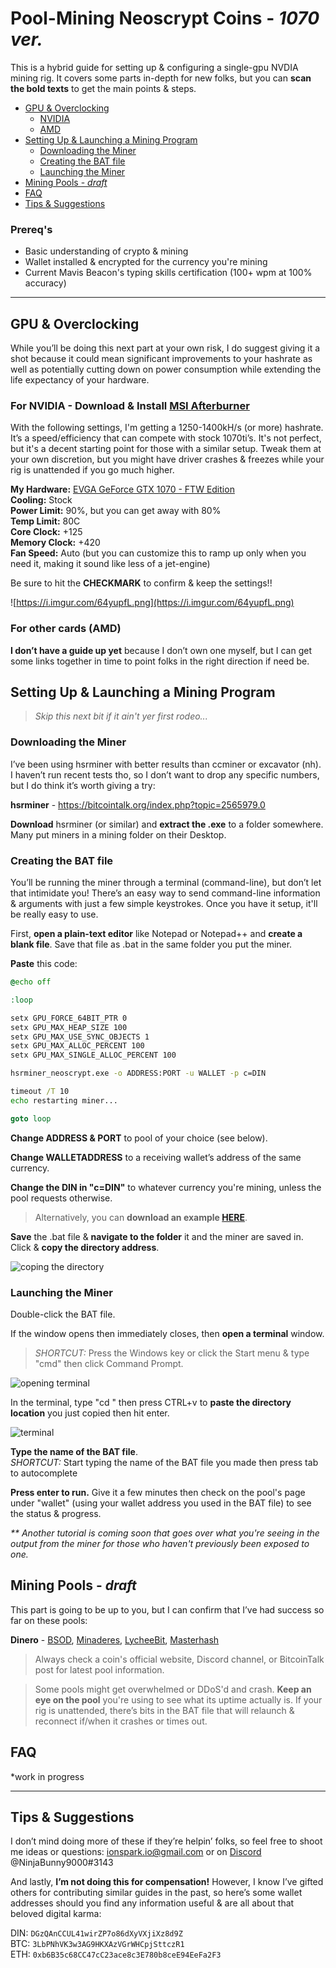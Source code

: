 # Pool-Mining Neoscrypt Coins - _1070 ver._

 This is a hybrid guide for setting up & configuring a single-gpu NVDIA mining rig. It covers some parts in-depth for new folks, but you can **scan the bold texts** to get the main points & steps.


- [GPU & Overclocking](#gpu-overclocking)
    - [NVIDIA](#for-nvidia---download-install-msi-afterburner)
    - [AMD](#for-other-cards-amd)
- [Setting Up & Launching a Mining Program](#setting-up-launching-a-mining-program)
    - [Downloading the Miner](#downloading-the-miner)
    - [Creating the BAT file](#creating-the-bat-file)
    - [Launching the Miner](#launching-the-miner)
- [Mining Pools - _draft_](#mining-pools---draft)
- [FAQ](#faq)
- [Tips & Suggestions](#tips-suggestions)


### Prereq's

  - Basic understanding of crypto & mining
 -  Wallet installed & encrypted for the currency you're mining 
 - Current Mavis Beacon's typing skills certification (100+ wpm at 100% accuracy)


--- 

## GPU & Overclocking

While you’ll be doing this next part at your own risk, I do suggest giving it a shot because it could mean significant improvements to your hashrate as well as potentially cutting down on power consumption while extending the life expectancy of your hardware.

### For NVIDIA - Download & Install [MSI Afterburner](https://bitcointalk.org/index.php?topic=2565979.0)

With the following settings, I'm getting a 1250-1400kH/s (or more) hashrate. It’s a speed/efficiency that can compete with stock 1070ti’s. It's not perfect, but it's a decent starting point for those with a similar setup. Tweak them at your own discretion, but you might have driver crashes & freezes while your rig is unattended if you go much higher.

**My Hardware:** [EVGA GeForce GTX 1070 - FTW Edition](https://www.google.com/search?q=1070&client=opera&hs=OAB&source=lnms&tbm=shop&sa=X&ved=0ahUKEwiXyLC-m5vZAhXM3YMKHQ8eBVwQ_AUICigB&biw=1812&bih=962)  
**Cooling:** Stock  
**Power Limit:** 90%, but you can get away with 80%  
**Temp Limit:** 80C  
**Core Clock:** +125  
**Memory Clock:** +420  
**Fan Speed:** Auto (but you can customize this to ramp up only when you need it, making it sound like less of a jet-engine)  

Be sure to hit the **CHECKMARK** to confirm & keep the settings!!

![https://i.imgur.com/64yupfL.png](https://i.imgur.com/64yupfL.png)

### For other cards (AMD)

**I don’t have a guide up yet** because I don’t own one myself, but I can get some links together in time to point folks in the right direction if need be.

## Setting Up & Launching a Mining Program

> _Skip this next bit if it ain't yer first rodeo..._ 

### Downloading the Miner

I’ve been using hsrminer with better results than ccminer or excavator (nh). I haven’t run recent tests tho, so I don’t want to drop any specific numbers, but I do think it’s worth giving a try:


**hsrminer** - https://bitcointalk.org/index.php?topic=2565979.0


**Download** hsrminer (or similar) and **extract the .exe** to a folder somewhere. Many put miners in a mining folder on their Desktop.

### Creating the BAT file

You’ll be running the miner through a terminal (command-line), but don’t let that intimidate you! There’s an easy way to send command-line information & arguments with just a few simple keystrokes. Once you have it setup, it'll be really easy to use.

First, **open a plain-text editor** like Notepad or Notepad++ and **create a blank file**. Save that file as <some-file-name>.bat in the same folder you put the miner.


**Paste** this code:

```bat
@echo off

:loop

setx GPU_FORCE_64BIT_PTR 0
setx GPU_MAX_HEAP_SIZE 100
setx GPU_MAX_USE_SYNC_OBJECTS 1
setx GPU_MAX_ALLOC_PERCENT 100
setx GPU_MAX_SINGLE_ALLOC_PERCENT 100

hsrminer_neoscrypt.exe -o ADDRESS:PORT -u WALLET -p c=DIN

timeout /T 10
echo restarting miner...

goto loop
```
**Change ADDRESS & PORT** to pool of your choice (see below).

**Change WALLETADDRESS** to a receiving wallet’s address of the same currency.

**Change the DIN in "c=DIN"** to whatever currency you're mining, unless the pool requests otherwise.

> Alternatively, you can **download an example [HERE](https://github.com/NinjaBunny9000/crypto-resources/tree/master/BAT%20File%20Examples)**.

**Save** the .bat file & **navigate to the folder** it and the miner are saved in. Click & **copy the directory address**.


![coping the directory](https://i.imgur.com/J0jlAvR.png)


### Launching the Miner

Double-click the BAT file.

If the window opens then immediately closes, then **open a terminal** window.  
> _SHORTCUT:_ Press the Windows key or click the Start menu & type "cmd" then click Command Prompt.

![opening terminal](https://i.imgur.com/5Vd2q70.png)

In the terminal, type "cd " then press CTRL+v to **paste the directory location** you just copied then hit enter.

![terminal](https://i.imgur.com/hMEb6Vk.png)

**Type the name of the BAT file**.  
_SHORTCUT:_ Start typing the name of the BAT file you made then press tab to autocomplete

**Press enter to run.** Give it a few minutes then check on the pool's page under "wallet" (using your wallet address you used in the BAT file) to see the status & progress.

_** Another tutorial is coming soon that goes over what you're seeing in the output from the miner for those who haven't previously been exposed to one._

## Mining Pools - _draft_

This part is going to be up to you, but I can confirm that I’ve had success so far on these pools: 

**Dinero** - [BSOD](http://bsod.pw), [Minaderes](https://minadorespool.gq), [LycheeBit](https://www.lycheebit.com), [Masterhash](https://yiimp.masterhash.us/site/mining)

> Always check a coin's official website, Discord channel, or BitcoinTalk post for latest pool information.


> Some pools might get overwhelmed or DDoS'd and crash. **Keep an eye on the pool** you're using to see what its uptime actually is. If your rig is unattended, there’s bits in the BAT file that will relaunch & reconnect if/when it crashes or times out.


## FAQ

*work in progress

---

## Tips & Suggestions
I don’t mind doing more of these if they’re helpin’ folks, so feel free to shoot me ideas or questions: ionspark.io@gmail.com or on [Discord](https://discordapp.com) @NinjaBunny9000#3143

And lastly, **I’m not doing this for compensation!** However, I know I’ve gifted others for contributing similar guides in the past, so here’s some wallet addresses should you find any information useful & are all about that beloved digital karma:

DIN: `DGzQAnCCUL41wirZP7o86dXyVXjiXz8d9Z`  
BTC: `3LbPNhVK3w3AG9HKXAzVGrWHCpjSttczR1`  
ETH: `0xb6B35c68CC47cC23ace8c3E780b8ceE94EeFa2F3`